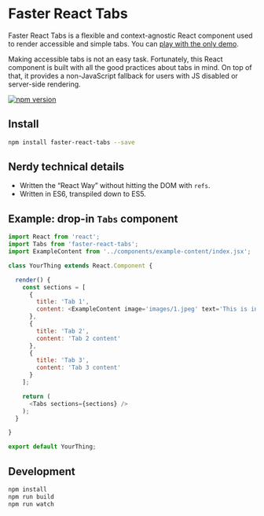 # Faster React Tabs

Faster React Tabs is a flexible and context-agnostic React component used to render accessible and simple tabs. You can [play with the only demo](http://edenspiekermann.github.io/faster-react-tabs/).

Making accessible tabs is not an easy task. Fortunately, this React component is built with all the good practices about tabs in mind. On top of that, it provides a non-JavaScript fallback for users with JS disabled or server-side rendering.

[![npm version](https://badge.fury.io/js/faster-react-tabs.svg)](http://badge.fury.io/js/faster-react-tabs)

## Install

```sh
npm install faster-react-tabs --save
```

## Nerdy technical details

- Written the “React Way” without hitting the DOM with `refs`.
- Written in ES6, transpiled down to ES5.

## Example: drop-in `Tabs` component

```javascript
import React from 'react';
import Tabs from 'faster-react-tabs';
import ExampleContent from '../components/example-content/index.jsx';

class YourThing extends React.Component {

  render() {
    const sections = [
      {
        title: 'Tab 1',
        content: <ExampleContent image='images/1.jpeg' text='This is in tab 1. It is a whole other component! Entire components can be passed down into each tab.' />
      },
      {
        title: 'Tab 2',
        content: 'Tab 2 content'
      },
      {
        title: 'Tab 3',
        content: 'Tab 3 content'
      }
    ];

    return (
      <Tabs sections={sections} />
    );
  }

}

export default YourThing;
```


## Development

```sh
npm install
npm run build
npm run watch
```
